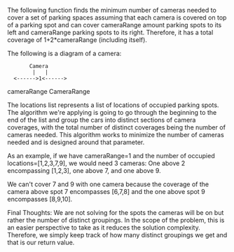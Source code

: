 The following function finds the minimum number of cameras needed to cover a set of parking spaces assuming that
each camera is covered on top of a parking spot and can cover cameraRange amount parking spots to its left
and cameraRange parking spots to its right. Therefore, it has a total coverage of 1+2*cameraRange (including itself).

The following is a diagram of a camera:

           Camera
            |   |
      <------>1<------>
   cameraRange   CameraRange

The locations list represents a list of locations of occupied parking spots. The algorithm we're applying is going to
go through the beginning to the end of the list and group the cars into distinct sections of camera coverages, with
the total number of distinct coverages being the number of cameras needed. This algorithm works to minimize the
number of cameras needed and is designed around that parameter.

As an example, if we have cameraRange=1 and the number of occupied locations=[1,2,3,7,9], we would need 3 cameras: One
above 2 encompassing [1,2,3], one above 7, and one above 9.

We can't cover 7 and 9 with one camera because the coverage of the camera above spot 7 encompasses [6,7,8] and the one
above spot 9 encompasses [8,9,10].

Final Thoughts:
We are not solving for the spots the cameras will be on but rather the number of distinct groupings. In the scope of
the problem, this is an easier perspective to take as it reduces the solution complexity. Therefore, we simply keep
track of how many distinct groupings we get and that is our return value.
